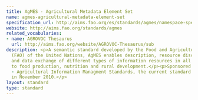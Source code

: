 ```yaml
---
title: AgMES - Agricultural Metadata Element Set
name: agmes-agricultural-metadata-element-set
specification_url: http://aims.fao.org/es/standards/agmes/namespace-specification
website: http://aims.fao.org/standards/agmes
related_vocabularies:
- name: AGROVOC Thesaurus
  url: http://aims.fao.org/website/AGROVOC-Thesaurus/sub
description: <p>A semantic standard developed by the Food and Agriculture Organization
  (FAO) of the United Nations, AgMES enables description, resource discovery, interoperability
  and data exchange of different types of information resources in all areas relevant
  to food production, nutrition and rural development.</p><p>Sponsored by the UN AIMS
  - Agricultural Information Managment Standards, the current standard was issued
  in November 2010.</p>
layout: standard
type: standard
---
```


